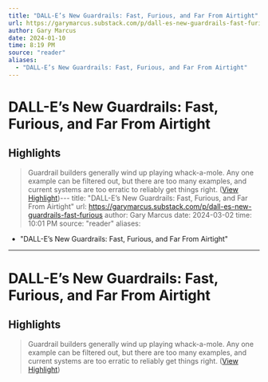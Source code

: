 ```yaml
---
title: "DALL-E’s New Guardrails: Fast, Furious, and Far From Airtight"
url: https://garymarcus.substack.com/p/dall-es-new-guardrails-fast-furious
author: Gary Marcus
date: 2024-01-10
time: 8:19 PM
source: "reader"
aliases:
  - "DALL-E’s New Guardrails: Fast, Furious, and Far From Airtight"
---
```

# DALL-E’s New Guardrails: Fast, Furious, and Far From Airtight

## Highlights
> Guardrail builders generally wind up playing whack-a-mole.
> Any one example can be filtered out, but there are too many examples, and current systems are too erratic to reliably get things right. ([View Highlight](https://read.readwise.io/read/01hks5er6azw0yxx653s6jef7e))---
title: "DALL-E’s New Guardrails: Fast, Furious, and Far From Airtight"
url: https://garymarcus.substack.com/p/dall-es-new-guardrails-fast-furious
author: Gary Marcus
date: 2024-03-02
time: 10:01 PM
source: "reader"
aliases:
  - "DALL-E’s New Guardrails: Fast, Furious, and Far From Airtight"
---
# DALL-E’s New Guardrails: Fast, Furious, and Far From Airtight

## Highlights
> Guardrail builders generally wind up playing whack-a-mole.
> Any one example can be filtered out, but there are too many examples, and current systems are too erratic to reliably get things right. ([View Highlight](https://read.readwise.io/read/01hks5er6azw0yxx653s6jef7e))

